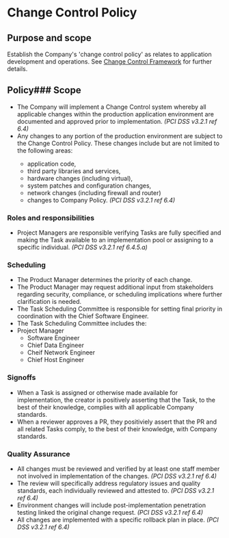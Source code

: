 # Change Control Policy

## Purpose and scope

Establish the Company's 'change control policy' as relates to application development and operations. See [Change Control Framework](../Change%20Control%20Framework.md) for further details.

## Policy### Scope

* <span id="DF5598C4-916B-4027-A4E1-DADFB5940C83">The Company will implement a Change Control system whereby all applicable changes within the production application environment are documented and approved prior to implementation.</span> _(PCI DSS v3.2.1 ref 6.4)_
* <span id="DF5598C4-916B-4027-A4E1-DADFB5940C83">Any changes to any portion of the production environment are subject to the Change Control Policy. These changes include but are not limited to the following areas: 
   * application code,
   * third party libraries and services,
   * hardware changes (including virtual),
   * system patches and configuration changes,
   * network changes (including firewall and router)
   * changes to Company Policy.</span> _(PCI DSS v3.2.1 ref 6.4)_

### Roles and responsibilities

* <span id="FCA7962D-D046-4372-BA2D-ECF33D90ED88">Project Managers are responsible verifying Tasks are fully specified and making the Task available to an implementation pool or assigning to a specific individual.</span> _(PCI DSS v3.2.1 ref 6.4.5.a)_

### Scheduling

* <span id="362CB04E-FBA8-4EF2-B98B-D1898176F570">The Product Manager determines the priority of each change.</span>
* <span id="BACCA3F0-6CF8-49FF-BAAC-42F9D94B2AAA">The Product Manager may request additional input from stakeholders regarding security, compliance, or scheduling implications where further clarification is needed.</span>
* <span id="61FE78B6-3558-454D-A345-2314FAB5473D">The Task Scheduling Committee is responsible for setting final priority in coordination with the Chief Software Engineer.</span>
* <span id="7E3CBE93-1A81-49F7-9A3D-B3FF94737CC8">The Task Scheduling Committee includes the:   
* Project Manager
   * Software Engineer
   * Chief Data Engineer
   * Cheif Network Engineer
   * Chief Host Engineer</span>

### Signoffs

* <span id="EC18AA2E-0D59-4485-BB40-A2C99A3E9E95">When a Task is assigned or otherwise made available for implementation, the creator is positively asserting that the Task, to the best of their knowledge, complies with all applicable Company standards.</span>
* <span id="F2DF6F2D-ED73-48F7-8A5C-FE86972ACC2F">When a reviewer approves a PR, they positiviely assert that the PR and all related Tasks comply, to the best of their knowledge, with Company standards.</span>

### Quality Assurance

* <span id="1B10638E-9511-4DF4-BA45-5ADD46158BF0">All changes must be reviewed and verified by at least one staff member not involved in implementation of the changes.</span> _(PCI DSS v3.2.1 ref 6.4)_
* <span id="72841C00-49B9-4C35-BD81-AE4C364A10BD">The review will specifically address regulatory issues and quality standards, each individually reviewed and attested to.</span> _(PCI DSS v3.2.1 ref 6.4)_
* <span id="5AB47DAD-EA76-4D16-948B-51965AC9E45D">Environment changes will include post-implementation penetration testing linked the original change request.</span> _(PCI DSS v3.2.1 ref 6.4)_
* <span id="8FDCD008-2D14-4BD1-90AA-F2A3C5C1AB93">All changes are implemented with a specific rollback plan in place.</span> _(PCI DSS v3.2.1 ref 6.4)_
